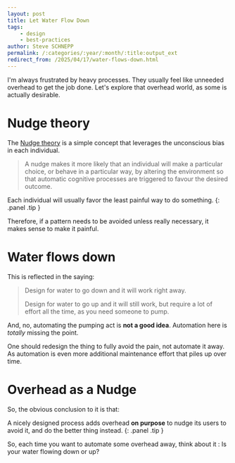 ```yaml
---
layout: post
title: Let Water Flow Down
tags:
    - design
    - best-practices
author: Steve SCHNEPP
permalink: /:categories/:year/:month/:title:output_ext
redirect_from: /2025/04/17/water-flows-down.html
---
```


I'm always frustrated by heavy processes. They usually feel like unneeded
overhead to get the job done. Let's explore that overhead world, as some is
actually desirable.

# Nudge theory

The [Nudge theory](https://en.wikipedia.org/wiki/Nudge_theory) is a simple
concept that leverages the unconscious bias in each individual.

> A nudge makes it more likely that an individual will make a particular
> choice, or behave in a particular way, by altering the environment so that
> automatic cognitive processes are triggered to favour the desired outcome.

Each individual will usually favor the least painful way to do something.
{: .panel .tip }

Therefore, if a pattern needs to be avoided unless really necessary, it makes
sense to make it painful.

# Water flows down

This is reflected in the saying:

> Design for water to go down and it will work right away.
>
> Design for water to go up and it will still work, but require a lot of effort
> all the time, as you need someone to pump.

And, no, automating the pumping act is **not a good idea**. Automation here is
*totally* missing the point.

One should redesign the thing to fully avoid the pain, not automate it away. As
automation is even more additional maintenance effort that piles up over time.

# Overhead as a Nudge

So, the obvious conclusion to it is that:

A nicely designed process adds overhead **on purpose** to nudge its users to
avoid it, and do the better thing instead.
{: .panel .tip }

So, each time you want to automate some overhead away, think about it : Is your
water flowing down or up?
